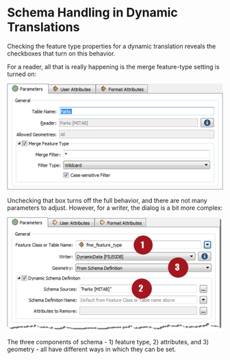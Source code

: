 # Schema Handling in Dynamic Translations #

Checking the feature type properties for a dynamic translation reveals the checkboxes that turn on this behavior.

For a reader, all that is really happening is the merge feature-type setting is turned on:

![](./Images/Img3.041.DynamicReaderFTDialog.png)

Unchecking that box turns off the full behavior, and there are not many parameters to adjust. However, for a writer, the dialog is a bit more complex:

![](./Images/Img3.042.DynamicWriterFTDialog.png)

The three components of schema - 1) feature type, 2) attributes, and 3) geometry - all have different ways in which they can be set.
